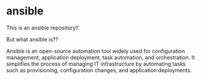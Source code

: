 # ansible

This is an ansible repository!!

But what ansible is??

Ansible is an open-source automation tool widely used for configuration management, application deployment, task automation, and orchestration. It simplifies the process of managing IT infrastructure by automating tasks such as provisioning, configuration changes, and application deployments.

